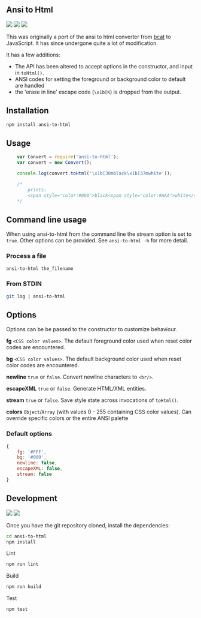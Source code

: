 ## Ansi to Html

[![](https://img.shields.io/travis/rburns/ansi-to-html.svg)](https://travis-ci.org/rburns/ansi-to-html/branches)
[![](https://img.shields.io/npm/v/ansi-to-html.svg)](https://www.npmjs.com/package/ansi-to-html)
![](https://img.shields.io/npm/dm/ansi-to-html.svg)

This was originally a port of the ansi to html converter from
[bcat](https://github.com/rtomayko/bcat/blob/master/lib/bcat/ansi.rb) to
JavaScript. It has since undergone quite a lot of modification.

It has a few additions:

* The API has been altered to accept options in the constructor, and input in `toHtml()`.
* ANSI codes for setting the foreground or background color to default are handled
* the 'erase in line' escape code (`\x1b[K`) is dropped from the output.

## Installation

```bash
npm install ansi-to-html
```

## Usage

```javascript
	var Convert = require('ansi-to-html');
	var convert = new Convert();

	console.log(convert.toHtml('\x1b[30mblack\x1b[37mwhite'));

	/*
		prints:
		<span style="color:#000">black<span style="color:#AAA">white</span></span>
	*/
```

## Command line usage

When using ansi-to-html from the command line the stream option is set to `true`.
Other options can be provided. See `ansi-to-html -h` for more detail.

### Process a file

```bash
ansi-to-html the_filename
```

### From STDIN

```bash
git log | ansi-to-html
```

## Options

Options can be be passed to the constructor to customize behaviour.

**fg** `<CSS color values>`. The default foreground color used when reset color codes are encountered.

**bg** `<CSS color values>`. The default background color used when reset color codes are encountered.

**newline** `true` or `false`. Convert newline characters to `<br/>`.

**escapeXML** `true` or `false`. Generate HTML/XML entities.

**stream** `true` or `false`. Save style state across invocations of `toHtml()`.

**colors** `Object`/`Array` (with values 0 - 255 containing CSS color values). Can override specific colors or the entire ANSI palette

### Default options

```javascript
{
    fg: '#FFF',
    bg: '#000',
    newline: false,
    escapeXML: false,
    stream: false
}
```

## Development

[![](http://issuestats.com/github/rburns/ansi-to-html/badge/issue?style=flat)](http://issuestats.com/github/rburns/ansi-to-html)
[![](http://issuestats.com/github/rburns/ansi-to-html/badge/pr?style=flat)](http://issuestats.com/github/rburns/ansi-to-html)

Once you have the git repository cloned, install the dependencies:

```bash
cd ansi-to-html
npm install
```

Lint

```bash
npm run lint
```

Build

```bash
npm run build
```

Test

```bash
npm test
```
